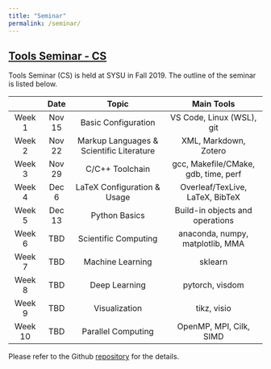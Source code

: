 ```yaml
---
title: "Seminar"
permalink: /seminar/
---
```


## [Tools Seminar - CS](https://github.com/chhzh123/ToolsSeminar-CS)

Tools Seminar (CS) is held at SYSU in Fall 2019. The outline of the seminar is listed below.

|  | Date | Topic | Main Tools |
| :--: | :--: | :--: | :--: |
| Week 1 | Nov 15 | Basic Configuration | VS Code, Linux (WSL), git |
| Week 2 | Nov 22 | Markup Languages & Scientific Literature | XML, Markdown, Zotero |
| Week 3 | Nov 29 | C/C++ Toolchain | gcc, Makefile/CMake, gdb, time, perf |
| Week 4 | Dec 6 | LaTeX Configuration & Usage | Overleaf/TexLive, LaTeX, BibTeX |
| Week 5 | Dec 13 | Python Basics | Build-in objects and operations |
| Week 6 | TBD | Scientific Computing | anaconda, numpy, matplotlib, MMA |
| Week 7 | TBD | Machine Learning | sklearn |
| Week 8 | TBD | Deep Learning | pytorch, visdom |
| Week 9 | TBD | Visualization | tikz, visio |
| Week 10 | TBD |Parallel Computing | OpenMP, MPI, Cilk, SIMD |

Please refer to the Github [repository](https://github.com/chhzh123/ToolsSeminar-CS) for the details.